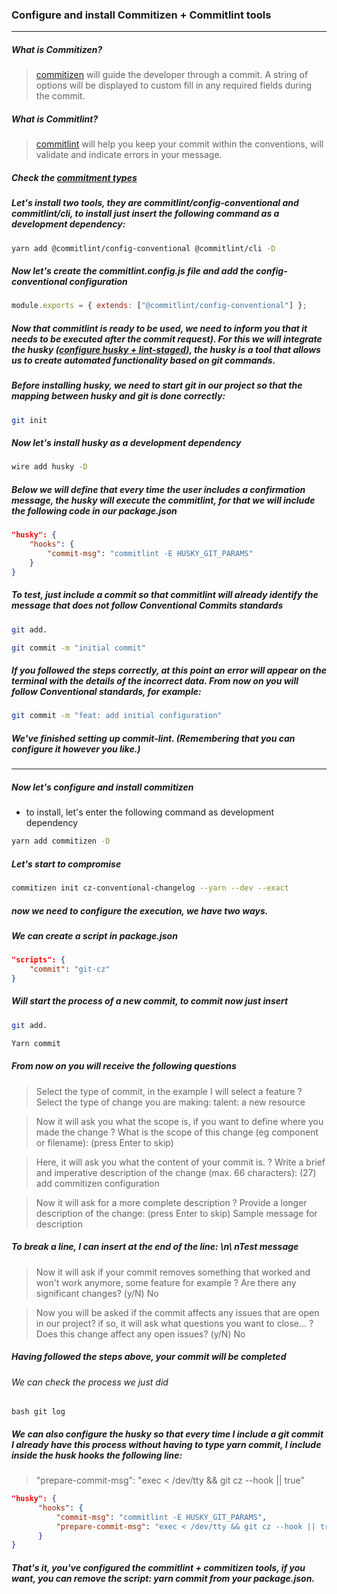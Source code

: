 ### Configure and install Commitizen + Commitlint tools

---

##### What is Commitizen?

> [commitizen](http://commitizen.github.io/cz-cli/) will guide the developer through a commit. A string of options will be displayed to custom fill in any required fields during the commit.

##### What is Commitlint?

> [commitlint](https://commitlint.js.org/#/) will help you keep your commit within the conventions, will validate and indicate errors in your message.

##### Check the [commitment types](https://github.com/edsonjuniornarvaes/Til/blob/master/git/semantic-commit-messages/semantic-commit-messages.md)

##### Let's install two tools, they are commitlint/config-conventional and commitlint/cli, to install just insert the following command as a development dependency:

```bash
yarn add @commitlint/config-conventional @commitlint/cli -D
```

##### Now let's create the commitlint.config.js file and add the config-conventional configuration

```js
module.exports = { extends: ["@commitlint/config-conventional"] };
```

##### Now that commitlint is ready to be used, we need to inform you that it needs to be executed after the commit request). For this we will integrate the husky ([configure husky + lint-staged](https://github.com/edsonjuniornarvaes/Til/blob/master/git/hooks/commitizen-and-commitlint/commitizen-and-commitlint.md)), the husky is a tool that allows us to create automated functionality based on git commands.

##### Before installing husky, we need to start git in our project so that the mapping between husky and git is done correctly:

```bash
git init
```

##### Now let's install husky as a development dependency

```bash
wire add husky -D
```

##### Below we will define that every time the user includes a confirmation message, the husky will execute the commitlint, for that we will include the following code in our package.json

```json
"husky": {
    "hooks": {
        "commit-msg": "commitlint -E HUSKY_GIT_PARAMS"
    }
}
```

##### To test, just include a commit so that commitlint will already identify the message that does not follow Conventional Commits standards

```bash
git add.

git commit -m "initial commit"
```

##### If you followed the steps correctly, at this point an error will appear on the terminal with the details of the incorrect data. From now on you will follow Conventional standards, for example:

```bash
git commit -m "feat: add initial configuration"
```

##### We've finished setting up commit-lint. (Remembering that you can configure it however you like.)

---

##### Now let's configure and install commitizen

- to install, let's enter the following command as development dependency

```bash
yarn add commitizen -D
```

##### Let's start to compromise

```bash
commitizen init cz-conventional-changelog --yarn --dev --exact
```

##### now we need to configure the execution, we have two ways.

##### We can create a script in package.json

```json
"scripts": {
    "commit": "git-cz"
}
```

##### Will start the process of a new commit, to commit now just insert

```bash
git add.

Yarn commit
```

##### From now on you will receive the following questions

> Select the type of commit, in the example I will select a feature
> ? Select the type of change you are making: talent: a new resource

> Now it will ask you what the scope is, if you want to define where you made the change
> ? What is the scope of this change (eg component or filename): (press Enter to skip)

> Here, it will ask you what the content of your commit is.
> ? Write a brief and imperative description of the change (max. 66 characters):
> (27) add commitizen configuration

> Now it will ask for a more complete description
> ? Provide a longer description of the change: (press Enter to skip)
> Sample message for description

##### To break a line, I can insert at the end of the line: \n\ nTest message

> Now it will ask if your commit removes something that worked and won't work anymore, some feature for example
> ? Are there any significant changes? (y/N) No

> Now you will be asked if the commit affects any issues that are open in our project? if so, it will ask what questions you want to close...
> ? Does this change affect any open issues? (y/N) No

##### Having followed the steps above, your commit will be completed

###### We can check the process we just did

```
bash git log
```

##### We can also configure the husky so that every time I include a git commit I already have this process without having to type yarn commit, I include inside the husk hooks the following line:

> "prepare-commit-msg": "exec < /dev/tty && git cz --hook || true"

```json
"husky": {
      "hooks": {
          "commit-msg": "commitlint -E HUSKY_GIT_PARAMS",
          "prepare-commit-msg": "exec < /dev/tty && git cz --hook || true"
      }
}
```

##### That's it, you've configured the commitlint + commitizen tools, if you want, you can remove the script: yarn commit from your package.json.
